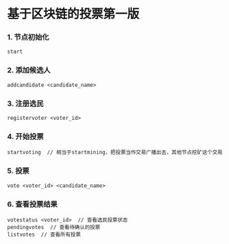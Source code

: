 # 基于区块链的投票第一版

### 1. 节点初始化

```
start
```

### 2. 添加候选人

```
addcandidate <candidate_name>
```

### 3. 注册选民

```
registervoter <voter_id>
```

### 4. 开始投票

```
startvoting  // 相当于startmining，把投票当作交易广播出去，其他节点挖矿这个交易
```

### 5. 投票

```
vote <voter_id> <candidate_name>
```

### 6. 查看投票结果

```
votestatus <voter_id>  // 查看选民投票状态
pendingvotes  // 查看待确认的投票
listvotes  // 查看所有投票
```
